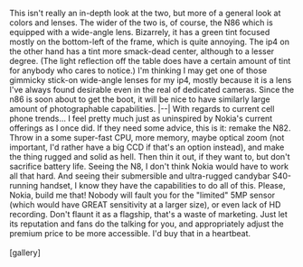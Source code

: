 

This isn't really an in-depth look at the two, but more of a general look at colors and lenses. The wider of the two is, of course, the N86 which is equipped with a wide-angle lens. Bizarrely, it has a green tint focused mostly on the bottom-left of the frame, which is quite annoying. The ip4 on the other hand has a tint more smack-dead center, although to a lesser degree. (The light reflection off the table does have a certain amount of tint for anybody who cares to notice.) I'm thinking I may get one of those gimmicky stick-on wide-angle lenses for my ip4, mostly because it is a lens I've always found desirable even in the real of dedicated cameras. Since the n86 is soon about to get the boot, it will be nice to have similarly large amount of photographable capabilities. |--| With regards to current cell phone trends... I feel pretty much just as uninspired by Nokia's current offerings as I once did. If they need some advice, this is it: remake the N82. Throw in a some super-fast CPU, more memory, maybe optical zoom (not important, I'd rather have a big CCD if that's an option instead), and make the thing rugged and solid as hell. Then thin it out, if they want to, but don't sacrifice battery life. Seeing the N8, I don't think Nokia would have to work all that hard. And seeing their submersible and ultra-rugged candybar S40-running handset, I know they have the capabilities to do all of this. Please, Nokia, build me that! Nobody will fault you for the "limited" 5MP sensor (which would have GREAT sensitivity at a larger size), or even lack of HD recording. Don't flaunt it as a flagship, that's a waste of marketing. Just let its reputation and fans do the talking for you, and appropriately adjust the premium price to be more accessible. I'd buy that in a heartbeat.<br/><br/>[gallery]